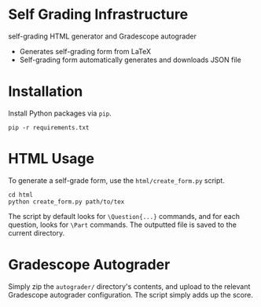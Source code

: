 # Self Grading Infrastructure

self-grading HTML generator and Gradescope autograder

* Generates self-grading form from LaTeX
* Self-grading form automatically generates and downloads JSON file

# Installation

Install Python packages via `pip`.

```
pip -r requirements.txt
```

# HTML Usage

To generate a self-grade form, use the `html/create_form.py` script.

```
cd html
python create_form.py path/to/tex
```

The script by default looks for `\Question{...}` commands, and for each question, looks for `\Part` commands. The outputted file is saved to the current directory. 

# Gradescope Autograder

Simply zip the `autograder/` directory's contents, and upload to the relevant Gradescope autograder configuration. The script simply adds up the score.